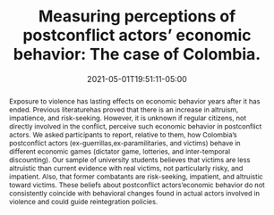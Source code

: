 ---
# Documentation: https://wowchemy.com/docs/managing-content/

title: "Measuring perceptions of postconflict actors’ economic behavior: The case of Colombia."
authors: [Santiago Alonso-Díaz, Nicolás Velásquez, Daniel Duque, Sandra Polanía-Reyes, Sebastian Balcucho, Nicolás Enrique Arévalo-Jaimes, Daniela Pacheco, Tatiana García, Laura Rincón]
date: 2021-05-01T19:51:11-05:00
doi: "http://dx.doi.org/10.1037/pac0000543"

# Schedule page publish date (NOT publication's date).
publishDate: 2021-05-01T19:51:11-05:00

# Publication type.
# Legend: 0 = Uncategorized; 1 = Conference paper; 2 = Journal article;
# 3 = Preprint / Working Paper; 4 = Report; 5 = Book; 6 = Book section;
# 7 = Thesis; 8 = Patent
publication_types: ["2"]

# Publication name and optional abbreviated publication name.
publication: "Peace and Conflict: Journal of Peace Psychology"
publication_short: ""

abstract: "Exposure to violence has lasting effects on economic behavior years after it has ended. Previous literaturehas proved that there is an increase in altruism, impatience, and risk-seeking. However, it is unknown if regular citizens, not directly involved in the conflict, perceive such economic behavior in postconflict actors. We asked participants to report, relative to them, how Colombia’s postconflict actors (ex-guerrillas,ex-paramilitaries, and victims) behave in different economic games (dictator game, lotteries, and inter-temporal discounting). Our sample of university students believes that victims are less altruistic than current evidence with real victims, not particularly risky, and impatient. Also, that former combatants are risk-seeking, impatient, and altruistic toward victims. These beliefs about postconflict actors’economic behavior do not consistently coincide with behavioral changes found in actual actors involved in violence and could guide reintegration policies."

# Summary. An optional shortened abstract.
summary: ""

tags: []
categories: []
featured: false

# Custom links (optional).
#   Uncomment and edit lines below to show custom links.
# links:
# - name: Follow
#   url: https://twitter.com
#   icon_pack: fab
#   icon: twitter

url_pdf: "https://psyarxiv.com/uq28t/"
url_code:
url_dataset:
url_poster:
url_project:
url_slides:
url_source:
url_video:

# Featured image
# To use, add an image named `featured.jpg/png` to your page's folder. 
# Focal points: Smart, Center, TopLeft, Top, TopRight, Left, Right, BottomLeft, Bottom, BottomRight.
image:
  caption: ""
  focal_point: ""
  preview_only: false

# Associated Projects (optional).
#   Associate this publication with one or more of your projects.
#   Simply enter your project's folder or file name without extension.
#   E.g. `internal-project` references `content/project/internal-project/index.md`.
#   Otherwise, set `projects: []`.
projects: []

# Slides (optional).
#   Associate this publication with Markdown slides.
#   Simply enter your slide deck's filename without extension.
#   E.g. `slides: "example"` references `content/slides/example/index.md`.
#   Otherwise, set `slides: ""`.
slides: ""
---